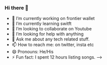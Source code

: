 ### Hi there 👋



- 🔭 I’m currently working on frontier wallet
- 🌱 I’m currently learning switft
- 👯 I’m looking to collaborate on Youtube
- 🤔 I’m looking for help with anything
- 💬 Ask me about any tech related stuff.
- 📫 How to reach me: on twitter, insta etc
- 😄 Pronouns: He/His
- ⚡ Fun fact: I spent 12 hours listing songs.
-->

